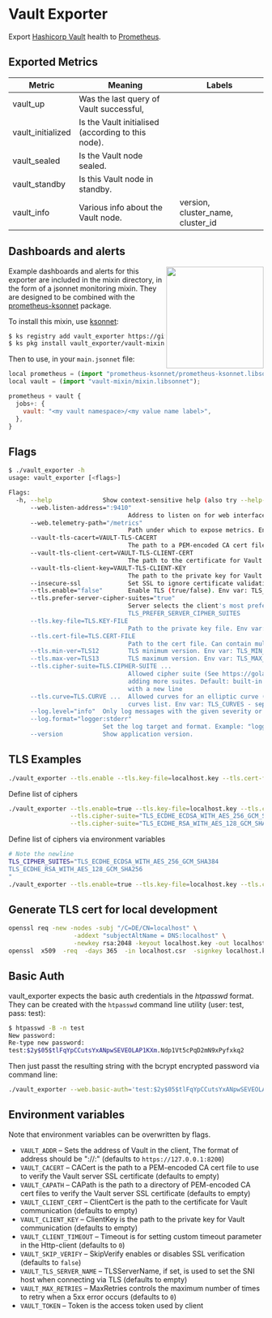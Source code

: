 # Vault Exporter

Export [Hashicorp Vault](https://github.com/hashicorp/vault) health to [Prometheus](https://github.com/prometheus/prometheus).

## Exported Metrics

| Metric | Meaning | Labels |
| ------ | ------- | ------ |
| vault_up | Was the last query of Vault successful, | |
| vault_initialized | Is the Vault initialised (according to this node). | |
| vault_sealed | Is the Vault node sealed. | |
| vault_standby | Is this Vault node in standby. | |
| vault_info | Various info about the Vault node. | version, cluster_name, cluster_id |

## Dashboards and alerts

<img align="right" width="192" height="200" src="dashboard.png">

Example dashboards and alerts for this exporter are included in the
mixin directory, in the form of a jsonnet monitoring mixin.  They
are designed to be combined with the [prometheus-ksonnet](https://github.com/kausalco/public/tree/master/prometheus-ksonnet) package.

To install this mixin, use [ksonnet](https://ksonnet.io/):

```sh
$ ks registry add vault_exporter https://github.com/grapeshot/vault_exporter
$ ks pkg install vault_exporter/vault-mixin
```

Then to use, in your `main.jsonnet` file:

```js
local prometheus = (import "prometheus-ksonnet/prometheus-ksonnet.libsonnet");
local vault = (import "vault-mixin/mixin.libsonnet");

prometheus + vault {
  jobs+: {
    vault: "<my vault namespace>/<my value name label>",
  },
}
```

## Flags

```bash
$ ./vault_exporter -h
usage: vault_exporter [<flags>]

Flags:
  -h, --help              Show context-sensitive help (also try --help-long and --help-man).
      --web.listen-address=":9410"  
                                 Address to listen on for web interface and telemetry. Env var: WEB_LISTEN_ADDRESS
      --web.telemetry-path="/metrics"  
                                 Path under which to expose metrics. Env var: WEB_TELEMETRY_PATH
      --vault-tls-cacert=VAULT-TLS-CACERT  
                                 The path to a PEM-encoded CA cert file to use to verify the Vault server SSL certificate.
      --vault-tls-client-cert=VAULT-TLS-CLIENT-CERT  
                                 The path to the certificate for Vault communication.
      --vault-tls-client-key=VAULT-TLS-CLIENT-KEY  
                                 The path to the private key for Vault communication.
      --insecure-ssl             Set SSL to ignore certificate validation.
      --tls.enable="false"       Enable TLS (true/false). Env var: TLS_ENABLE
      --tls.prefer-server-cipher-suites="true"
                                 Server selects the client's most preferred cipher suite (true/false). Env var:
                                 TLS_PREFER_SERVER_CIPHER_SUITES
      --tls.key-file=TLS.KEY-FILE
                                 Path to the private key file. Env var: TLS_KEY_FILE
      --tls.cert-file=TLS.CERT-FILE
                                 Path to the cert file. Can contain multiple certs. Env var: TLS_CERT_FILE
      --tls.min-ver=TLS12        TLS minimum version. Env var: TLS_MIN_VER
      --tls.max-ver=TLS13        TLS maximum version. Env var: TLS_MAX_VER
      --tls.cipher-suite=TLS.CIPHER-SUITE ...
                                 Allowed cipher suite (See https://golang.org/pkg/crypto/tls/#pkg-constants). Specify multiple times for
                                 adding more suites. Default: built-in cipher list. Env var: TLS_CIPHER_SUITES - separate multiple values
                                 with a new line
      --tls.curve=TLS.CURVE ...  Allowed curves for an elliptic curve (See https://golang.org/pkg/crypto/tls/#CurveID). Default: built-in
                                 curves list. Env var: TLS_CURVES - separate multiple values with a new line
      --log.level="info"  Only log messages with the given severity or above. Valid levels: [debug, info, warn, error, fatal]
      --log.format="logger:stderr"  
                          Set the log target and format. Example: "logger:syslog?appname=bob&local=7" or "logger:stdout?json=true"
      --version           Show application version.
```

## TLS Examples

```bash
./vault_exporter --tls.enable --tls.key-file=localhost.key --tls.cert-file=localhost.crt
```

Define list of ciphers
```bash
./vault_exporter --tls.enable=true --tls.key-file=localhost.key --tls.cert-file=localhost.crt \
                 --tls.cipher-suite="TLS_ECDHE_ECDSA_WITH_AES_256_GCM_SHA384" \
                 --tls.cipher-suite="TLS_ECDHE_RSA_WITH_AES_128_GCM_SHA256"
```

Define list of ciphers via environment variables
```bash
# Note the newline
TLS_CIPHER_SUITES="TLS_ECDHE_ECDSA_WITH_AES_256_GCM_SHA384
TLS_ECDHE_RSA_WITH_AES_128_GCM_SHA256
"
./vault_exporter --tls.enable=true --tls.key-file=localhost.key --tls.cert-file=localhost.crt
```

## Generate TLS cert for local development

```bash
openssl req -new -nodes -subj "/C=DE/CN=localhost" \
                  -addext "subjectAltName = DNS:localhost" \
                  -newkey rsa:2048 -keyout localhost.key -out localhost.csr
openssl  x509  -req  -days 365  -in localhost.csr  -signkey localhost.key  -out localhost.crt
```

## Basic Auth

vault_exporter expects the basic auth credentials in the _htpasswd_ format. They can be created with the `htpasswd` 
command line utility (user: test, pass: test):
```bash
$ htpasswd -B -n test
New password:
Re-type new password:
test:$2y$05$tlFqYpCCutsYxANpwSEVEOLAP1KXm.Ndp1Vt5cPqD2mN9xPyfxkq2
```

Then just passt the resulting string with the bcrypt encrypted password via command line:

```bash
./vault_exporter --web.basic-auth='test:$2y$05$tlFqYpCCutsYxANpwSEVEOLAP1KXm.Ndp1Vt5cPqD2mN9xPyfxkq2'
``` 

## Environment variables

Note that environment variables can be overwritten by flags.

* `VAULT_ADDR` – Sets the address of Vault in the client, The format of address should be "<Scheme>://<Host>:<Port>" (defaults to `https://127.0.0.1:8200`)
* `VAULT_CACERT` – CACert is the path to a PEM-encoded CA cert file to use to verify the Vault server SSL certificate (defaults to empty)
* `VAULT_CAPATH` – CAPath is the path to a directory of PEM-encoded CA cert files to verify the Vault server SSL certificate (defaults to empty)
* `VAULT_CLIENT_CERT` – ClientCert is the path to the certificate for Vault communication (defaults to empty)
* `VAULT_CLIENT_KEY` – ClientKey is the path to the private key for Vault communication (defaults to empty)
* `VAULT_CLIENT_TIMEOUT` – Timeout is for setting custom timeout parameter in the Http-client (defaults to `0`)
* `VAULT_SKIP_VERIFY` – SkipVerify enables or disables SSL verification (defaults to `false`)
* `VAULT_TLS_SERVER_NAME` – TLSServerName, if set, is used to set the SNI host when connecting via TLS (defaults to empty)
* `VAULT_MAX_RETRIES` – MaxRetries controls the maximum number of times to retry when a 5xx error occurs (defaults to `0`)
* `VAULT_TOKEN` – Token is the access token used by client
